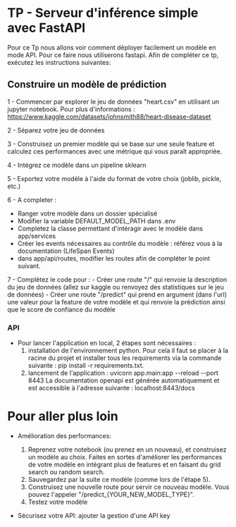 # TP - Serveur d'inférence simple avec FastAPI 

Pour ce Tp nous allons voir comment déployer facilement un modèle en mode API. Pour ce faire nous utiliserons fastapi.
Afin de compléter ce tp, exécutez les instructions suivantes:

## Construire un modèle de prédiction
1 - Commencer par explorer le jeu de données "heart.csv" en utilisant un jupyter notebook.
Pour plus d'informations : https://www.kaggle.com/datasets/johnsmith88/heart-disease-dataset

2 - Séparez votre jeu de données

3 - Construisez un premier modèle qui se base sur une seule feature et calculez ces performances avec une métrique qui vous paraît appropriée.

4 - Intégrez ce modèle dans un pipeline sklearn

5 - Exportez votre modèle à l'aide du format de votre choix (joblib, pickle, etc.)

6 - A completer :
- Ranger votre modèle dans un dossier spécialisé
- Modifier la variable DEFAULT_MODEL_PATH dans .env
- Completez la classe permettant d'intéragir avec le modèle dans app/services
- Créer les events nécessaires au contrôle du modèle  : référez vous à la documentation (LifeSpan Events)
- dans app/api/routes, modifier les routes afin de compléter le point suivant.

7 - Complétez le code pour :
    - Créer une route "/" qui renvoie la description du jeu de données (allez sur kaggle ou renvoyez des statistiques sur le jeu de données)
    - Créer une route "/predict" qui prend en argument (dans l'url) une valeur pour la feature de votre modèle et qui renvoie la prédiction ainsi que le score de confiance du modèle

    
### API

- Pour lancer l'application en local, 2 étapes sont nécessaires :
    1. installation de l'environnement python. Pour cela il faut se placer à la racine du projet et
    installer tous les requirements via la commande suivante : pip install -r requirements.txt.
    2. lancement de l'application : uvicorn app.main:app --reload --port 8443
    La documentation openapi est générée automatiquement et est accessible à l'adresse suivante : localhost:8443/docs
    
# Pour aller plus loin 
- Amélioration des performances:
  1. Reprenez votre notebook (ou prenez en un nouveau), et construisez un modèle au choix. Faites en sortes d'améliorer les performances de votre modèle en intégrant plus de features et en faisant du grid search ou random search. 
  2. Sauvegardez par la suite ce modèle (comme lors de l'étape 5). 
  3. Construisez une nouvelle route pour servir ce nouveau modèle. Vous pouvez l'appeler "/predict_{YOUR_NEW_MODEL_TYPE}". 
  4. Testez votre modèle


- Sécurisez votre API: ajouter la gestion d'une API key
